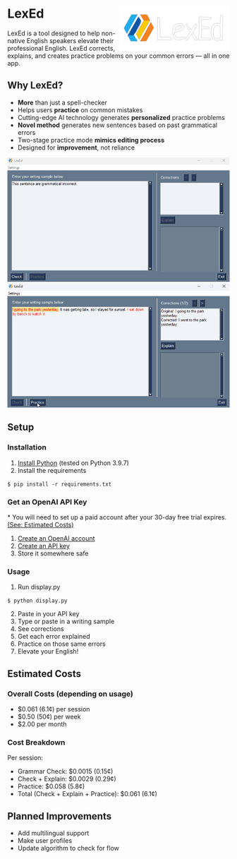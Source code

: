 # LexEd <img style="float: right;" src="resources/logo_inverted.png">
LexEd is a tool designed to help non-native English speakers elevate their professional English. LexEd corrects, explains, and creates practice problems on your common errors — all in one app.

## Why LexEd?
- **More** than just a spell-checker
- Helps users **practice** on common mistakes
- Cutting-edge AI technology generates **personalized** practice problems
- **Novel method** generates new sentences based on past grammatical errors
- Two-stage practice mode **mimics editing process**
- Designed for **improvement**, not reliance

![Error Correction + Explanation Demo](resources/demo_1.gif)
![Practice Mode Demo](resources/demo_2.gif)

## Setup
### Installation
1. [Install Python](https://www.python.org/downloads/) (tested on Python 3.9.7)
2. Install the requirements
```
$ pip install -r requirements.txt
```
### Get an OpenAI API Key
\* You will need to set up a paid account after your 30-day free trial expires. [(See: Estimated Costs)](#estimated-costs)
1. [Create an OpenAI account](https://platform.openai.com/)
2. [Create an API key](https://platform.openai.com/account/api-keys)
3. Store it somewhere safe
### Usage
1. Run display.py
```
$ python display.py
```
2. Paste in your API key
3. Type or paste in a writing sample
4. See corrections
5. Get each error explained
6. Practice on those same errors
7. Elevate your English!

## Estimated Costs
### Overall Costs (depending on usage)
- $0.061 (6.1¢) per session
- $0.50 (50¢) per week
- $2.00 per month
### Cost Breakdown
Per session:
- Grammar Check: $0.0015 (0.15¢)
- Check + Explain: $0.0029 (0.29¢)
- Practice: $0.058 (5.8¢)
- Total (Check + Explain + Practice): $0.061 (6.1¢)

## Planned Improvements
- Add multilingual support
- Make user profiles
- Update algorithm to check for flow